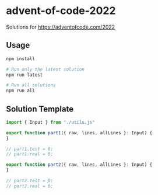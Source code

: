 # advent-of-code-2022

Solutions for https://adventofcode.com/2022

## Usage

```bash
npm install

# Run only the latest solution
npm run latest

# Run all solutions
npm run all
```

## Solution Template

```TypeScript
import { Input } from "./utils.js"

export function part1({ raw, lines, allLines }: Input) {
}

// part1.test = 0;
// part1.real = 0;

export function part2({ raw, lines, allLines }: Input) {
}

// part2.test = 0;
// part2.real = 0;

```
 
